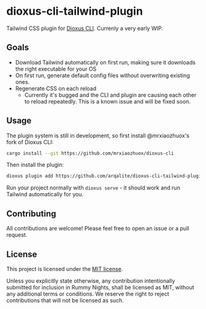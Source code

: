 # dioxus-cli-tailwind-plugin
Tailwind CSS plugin for [Dioxus CLI]. Currenly a very early WIP.

## Goals

* Download Tailwind automatically on first run, making sure it downloads the right executable for your OS
* On first run, generate default config files without overwriting existing ones.
* Regenerate CSS on each reload
    * Currently it's bugged and the CLI and plugin are causing each other to reload repeatedly. This is a known issue and will be fixed soon.
## Usage
The plugin system is still in development, so first install @mrxiaozhuox's fork of Dioxus CLI:

```bash
cargo install --git https://github.com/mrxiaozhuox/dioxus-cli
```
    
Then install the plugin:

```bash
dioxus plugin add https://github.com/arqalite/dioxus-cli-tailwind-plugin
```

Run your project normally with `dioxus serve` - it should work and run Tailwind automatically for you.

## Contributing
All contributions are welcome! Please feel free to open an issue or a pull request.
## License
This project is licensed under the [MIT license](https://github.com/arqalite/rummy-nights/blob/main/LICENSE).

Unless you explicitly state otherwise, any contribution intentionally submitted
for inclusion in Rummy Nights, shall be licensed as MIT, without any additional
terms or conditions. We reserve the right to reject contributions that will not be licensed as such.

[Dioxus CLI]: https://github.com/DioxusLabs/cli
[Tailwind CLI]: https://github.com/tailwindlabs/tailwindcss/releases 
